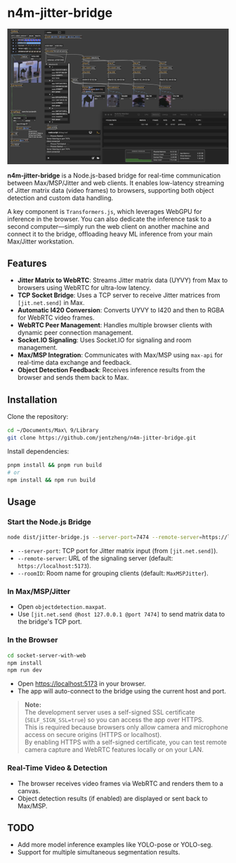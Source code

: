 # n4m-jitter-bridge

![screenshot](/screenshot.png)

**n4m-jitter-bridge** is a Node.js-based bridge for real-time communication between Max/MSP/Jitter and web clients. It enables low-latency streaming of Jitter matrix data (video frames) to browsers, supporting both object detection and custom data handling.

A key component is `Transformers.js`, which leverages WebGPU for inference in the browser. You can also dedicate the inference task to a second computer—simply run the web client on another machine and connect it to the bridge, offloading heavy ML inference from your main Max/Jitter workstation.

## Features

- **Jitter Matrix to WebRTC**: Streams Jitter matrix data (UYVY) from Max to browsers using WebRTC for ultra-low latency.
- **TCP Socket Bridge**: Uses a TCP server to receive Jitter matrices from `[jit.net.send]` in Max.
- **Automatic I420 Conversion**: Converts UYVY to I420 and then to RGBA for WebRTC video frames.
- **WebRTC Peer Management**: Handles multiple browser clients with dynamic peer connection management.
- **Socket.IO Signaling**: Uses Socket.IO for signaling and room management.
- **Max/MSP Integration**: Communicates with Max/MSP using `max-api` for real-time data exchange and feedback.
- **Object Detection Feedback**: Receives inference results from the browser and sends them back to Max.

## Installation

Clone the repository:

```sh
cd ~/Documents/Max\ 9/Library
git clone https://github.com/jentzheng/n4m-jitter-bridge.git
```

Install dependencies:

```sh
pnpm install && pnpm run build
# or
npm install && npm run build
```

## Usage

### Start the Node.js Bridge

```sh
node dist/jitter-bridge.js --server-port=7474 --remote-server=https://localhost:5173 --roomID=MaxMSPJitter
```

- `--server-port`: TCP port for Jitter matrix input (from `[jit.net.send]`).
- `--remote-server`: URL of the signaling server (default: `https://localhost:5173`).
- `--roomID`: Room name for grouping clients (default: `MaxMSPJitter`).

### In Max/MSP/Jitter

- Open `objectdetection.maxpat`.
- Use `[jit.net.send @host 127.0.0.1 @port 7474]` to send matrix data to the bridge's TCP port.

### In the Browser

```sh
cd socket-server-with-web
npm install
npm run dev
```

- Open <https://localhost:5173> in your browser.
- The app will auto-connect to the bridge using the current host and port.

> **Note:**  
> The development server uses a self-signed SSL certificate (`SELF_SIGN_SSL=true`) so you can access the app over HTTPS.  
> This is required because browsers only allow camera and microphone access on secure origins (HTTPS or localhost).  
> By enabling HTTPS with a self-signed certificate, you can test remote camera capture and WebRTC features locally or on your LAN.

### Real-Time Video & Detection

- The browser receives video frames via WebRTC and renders them to a canvas.
- Object detection results (if enabled) are displayed or sent back to Max/MSP.

## TODO

- Add more model inference examples like YOLO-pose or YOLO-seg.
- Support for multiple simultaneous segmentation results.